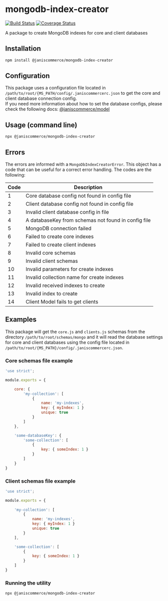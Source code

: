 # mongodb-index-creator

[![Build Status](https://travis-ci.org/janis-commerce/mongodb-index-creator.svg?branch=master)](https://travis-ci.org/janis-commerce/mongodb-index-creator)
[![Coverage Status](https://coveralls.io/repos/github/janis-commerce/mongodb-index-creator/badge.svg?branch=master)](https://coveralls.io/github/janis-commerce/mongodb-index-creator?branch=master)

A package to create MongoDB indexes for core and client databases

## Installation
```sh
npm install @janiscommerce/mongodb-index-creator
```

## Configuration
This package uses a configuration file located in `/path/to/root/{MS_PATH/config/.janiscommercerc.json` to get the core and client database connection config.  
If you need more information about how to set the database configs, please check the following docs: [@janiscommerce/model](https://www.npmjs.com/package/@janiscommerce/model)

## Usage (command line)
```sh
npx @janiscommerce/mongodb-index-creator
```

## Errors

The errors are informed with a `MongoDbIndexCreatorError`.
This object has a code that can be useful for a correct error handling.
The codes are the following:

| Code | Description                    |
|------|--------------------------------|
| 1    | Core database config not found in config file       |
| 2    | Client database config not found in config file     |
| 3    | Invalid client database config in file              |
| 4    | A databaseKey from schemas not found in config file |
| 5    | MongoDB connection failed                           |
| 6    | Failed to create core indexes                       |
| 7    | Failed to create client indexes                     |
| 8    | Invalid core schemas                                |
| 9    | Invalid client schemas                              |
| 10   | Invalid parameters for create indexes               |
| 11   | Invalid collection name for create indexes          |
| 12   | Invalid received indexes to create                  |
| 13   | Invalid index to create                             |
| 14   | Client Model fails to get clients                   |

## Examples
This package will get the `core.js` and `clients.js` schemas from the directory `/path/to/root/schemas/mongo` and it will read the database settings
for core and client databases using the config file located in `/path/to/root/{MS_PATH}/config/.janiscommercerc.json`.

### Core schemas file example
```js
'use strict';

module.exports = {

	core: {
		'my-collection': [
			{
				name: 'my-indexes',
				key: { myIndex: 1 }
				unique: true
			}
		]
	},

	'some-databaseKey': {
		'some-collection': [
			{
				key: { someIndex: 1 }
			}
		]
	}
}
```

### Client schemas file example
```js
'use strict';

module.exports = {
	
	'my-collection': [
		{
			name: 'my-indexes',
			key: { myIndex: 1 }
			unique: true
		}
	],	

	'some-collection': [
		{
			key: { someIndex: 1 }
		}
	]
}
```

### Running the utility
```sh
npx @janiscommerce/mongodb-index-creator
```
